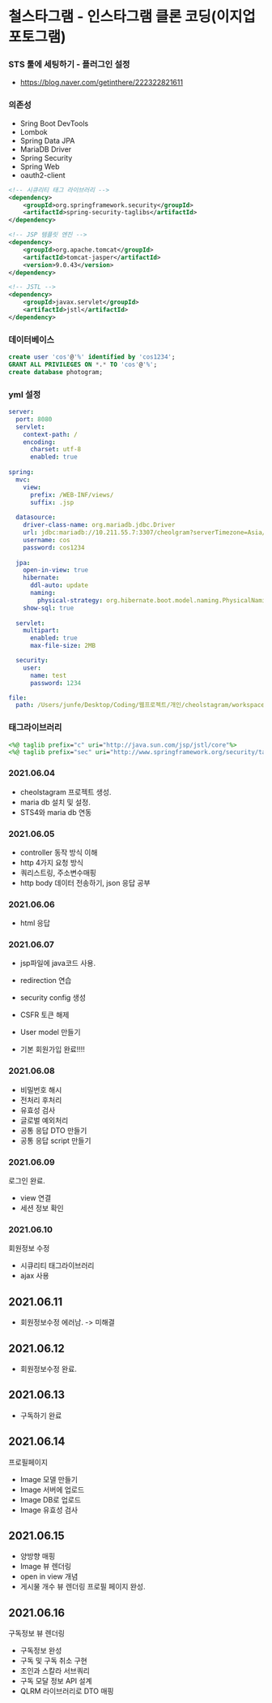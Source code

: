 # 철스타그램 - 인스타그램 클론 코딩(이지업 포토그램)

### STS 툴에 세팅하기 - 플러그인 설정
- https://blog.naver.com/getinthere/222322821611

### 의존성

- Sring Boot DevTools
- Lombok
- Spring Data JPA
- MariaDB Driver
- Spring Security
- Spring Web
- oauth2-client

```xml
<!-- 시큐리티 태그 라이브러리 -->
<dependency>
	<groupId>org.springframework.security</groupId>
	<artifactId>spring-security-taglibs</artifactId>
</dependency>

<!-- JSP 템플릿 엔진 -->
<dependency>
	<groupId>org.apache.tomcat</groupId>
	<artifactId>tomcat-jasper</artifactId>
	<version>9.0.43</version>
</dependency>

<!-- JSTL -->
<dependency>
	<groupId>javax.servlet</groupId>
	<artifactId>jstl</artifactId>
</dependency>
```

### 데이터베이스

```sql
create user 'cos'@'%' identified by 'cos1234';
GRANT ALL PRIVILEGES ON *.* TO 'cos'@'%';
create database photogram;
```

### yml 설정

```yml
server:
  port: 8080
  servlet:
    context-path: /
    encoding:
      charset: utf-8
      enabled: true
    
spring:
  mvc:
    view:
      prefix: /WEB-INF/views/
      suffix: .jsp
      
  datasource:
    driver-class-name: org.mariadb.jdbc.Driver
    url: jdbc:mariadb://10.211.55.7:3307/cheolgram?serverTimezone=Asia/Seoul
    username: cos
    password: cos1234
    
  jpa:
    open-in-view: true
    hibernate:
      ddl-auto: update
      naming:
        physical-strategy: org.hibernate.boot.model.naming.PhysicalNamingStrategyStandardImpl
    show-sql: true
      
  servlet:
    multipart:
      enabled: true
      max-file-size: 2MB

  security:
    user:
      name: test
      password: 1234   

file:
  path: /Users/junfe/Desktop/Coding/웹프로젝트/개인/cheolstagram/workspace/springbootwork/upload/
```

### 태그라이브러리

```jsp
<%@ taglib prefix="c" uri="http://java.sun.com/jsp/jstl/core"%>
<%@ taglib prefix="sec" uri="http://www.springframework.org/security/tags"%>
```


### 2021.06.04
- cheolstagram 프로젝트 생성.
- maria db 설치 및 설정.
- STS4와 maria db 연동

### 2021.06.05
- controller 동작 방식 이해
- http 4가지 요청 방식
- 쿼리스트링, 주소변수매핑
- http body 데이터 전송하기, json 응답 공부

### 2021.06.06
- html 응답

### 2021.06.07
- jsp파일에 java코드 사용.
- redirection 연습

- security config 생성
- CSFR 토큰 해제
- User model 만들기
- 기본 회원가입 완료!!!!

### 2021.06.08
- 비밀번호 해시
- 전처리 후처리
- 유효성 검사
- 글로벌 예외처리
- 공통 응답 DTO 만들기
- 공통 응답 script 만들기

### 2021.06.09
로그인 완료.
- view 연결
- 세션 정보 확인

### 2021.06.10
회원정보 수정
- 시큐리티 태그라이브러리
- ajax 사용

## 2021.06.11
- 회원정보수정 에러남. -> 미해결

## 2021.06.12
- 회원정보수정 완료.

## 2021.06.13
- 구독하기 완료

## 2021.06.14
프로필페이지
- Image 모델 만들기
- Image 서버에 업로드
- Image DB로 업로드
- Image 유효성 검사

## 2021.06.15
- 양방향 매핑
- Image 뷰 렌더링
- open in view 개념
- 게시물 개수 뷰 렌더링
프로필 페이지 완성.

## 2021.06.16
구독정보 뷰 렌더링
- 구독정보 완성
- 구독 및 구독 취소 구현
- 조인과 스칼라 서브쿼리
- 구독 모달 정보 API 설계
- QLRM 라이브러리로 DTO 매핑
